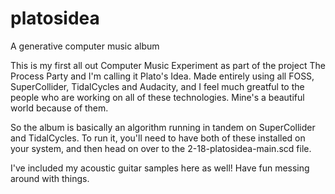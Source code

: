 # platosidea
A generative computer music album

This is my first all out Computer Music Experiment as part of the project The Process Party and I'm calling it Plato's Idea.
Made entirely using all FOSS, SuperCollider, TidalCycles and Audacity, and I feel much greatful to the people who are working on all of these technologies.
Mine's a beautiful world because of them.

So the album is basically an algorithm running in tandem on SuperCollider and TidalCycles. 
To run it, you'll need to have both of these installed on your system, and then head on over to the 2-18-platosidea-main.scd file.

I've included my acoustic guitar samples here as well!
Have fun messing around with things.


